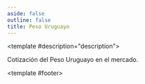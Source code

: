 ```yaml
---
aside: false
outline: false
title: Peso Uruguayo
---
```


<script setup>
import { setRegionForSidebar } from '../../.vitepress/sidebar/sidebar.utils.js'

setRegionForSidebar('ar')
</script>

<OAOperation operationId="get-cotizacion-uyu" :hide-branding="false">

<template #description="description">

Cotización del Peso Uruguayo en el mercado.

</template>

<template #footer>

<!--@include: ./parts/get-cotizacion-uyu-footer.md -->

</template>

</OAOperation>
